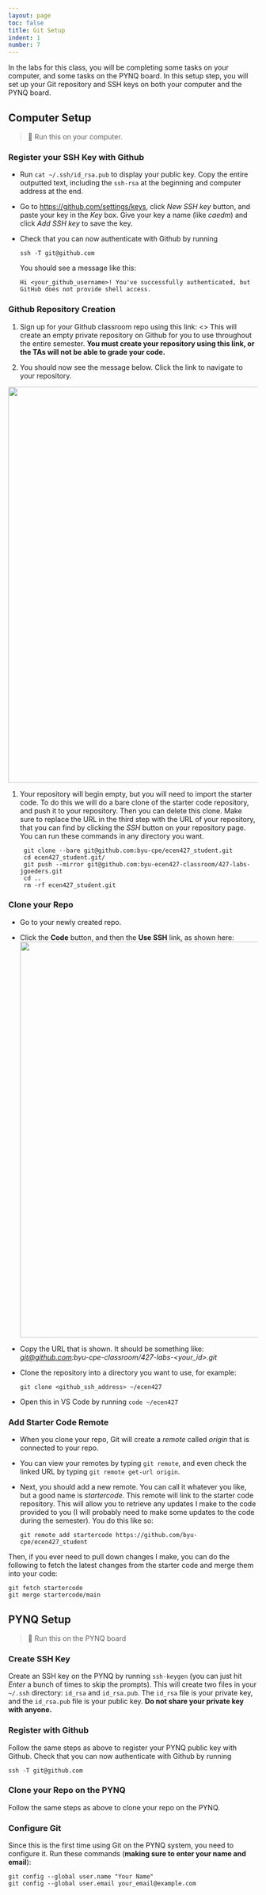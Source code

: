 ```yaml
---
layout: page
toc: false
title: Git Setup
indent: 1
number: 7
---
```



In the labs for this class, you will be completing some tasks on your computer, and some tasks on the PYNQ board.  In this setup step, you will set up your Git repository and SSH keys on both your computer and the PYNQ board.  


## Computer Setup
> 📝 Run this on your computer.


### Register your SSH Key with Github


  - Run  `cat ~/.ssh/id_rsa.pub` to display your public key.  Copy the entire outputted text, including the `ssh-rsa` at the beginning and computer address at the end.
  - Go to <https://github.com/settings/keys>, click *New SSH key* button, and paste your key in the *Key* box.  Give your key a name (like *caedm*) and click *Add SSH key* to save the key.
  - Check that you can now authenticate with Github by running
  
        ssh -T git@github.com  
        
    You should see a message like this:
  
        Hi <your_github_username>! You've successfully authenticated, but GitHub does not provide shell access.


### Github Repository Creation
1. Sign up for your Github classroom repo using this link: <> This will create an empty private repository on Github for you to use throughout the entire semester. **You must create your repository using this link, or the TAs will not be able to grade your code.**

1. You should now see the message below.  Click the link to navigate to your repository.
<img src = "{% link media/setup/git_classroom1.png %}" width="800" >
  
1. Your repository will begin empty, but you will need to import the starter code.  To do this we will do a bare clone of the starter code repository, and push it to your repository.  Then you can delete this clone.  Make sure to replace the URL in the third step with the URL of your repository, that you can find by clicking the *SSH* button on your repository page.  You can run these commands in any directory you want. 

        git clone --bare git@github.com:byu-cpe/ecen427_student.git
        cd ecen427_student.git/
        git push --mirror git@github.com:byu-ecen427-classroom/427-labs-jgoeders.git
        cd ..
        rm -rf ecen427_student.git


### Clone your Repo

  - Go to your newly created repo.  
  - Click the **Code** button, and then the **Use SSH** link, as shown here: 
    <img src = "{% link media/setup/git_classroom3.png %}" width="800" >
  - Copy the URL that is shown.  It should be something like: *git@github.com:byu-cpe-classroom/427-labs-\<your_id\>.git*
  - Clone the repository into a directory you want to use, for example:  

        git clone <github_ssh_address> ~/ecen427

  - Open this in VS Code by running `code ~/ecen427`



### Add Starter Code Remote 

  - When you clone your repo, Git will create a *remote* called *origin* that is connected to your repo. 
  - You can view your remotes by typing `git remote`, and even check the linked URL by typing `git remote get-url origin`.
  - Next, you should add a new remote.  You can call it whatever you like, but a good name is *startercode*.  This remote will link to the starter code repository.  This will allow you to retrieve any updates I make to the code provided to you (I will probably need to make some updates to the code during the semester).  You do this like so:

        git remote add startercode https://github.com/byu-cpe/ecen427_student


Then, if you ever need to pull down changes I make, you can do the following to fetch the latest changes from the starter code and merge them into your code:
  
    git fetch startercode
    git merge startercode/main

## PYNQ Setup

> 📝 Run this on the PYNQ board

### Create SSH Key
Create an SSH key on the PYNQ by running `ssh-keygen` (you can just hit *Enter* a bunch of times to skip the prompts).
This will create two files in your `~/.ssh` directory: `id_rsa` and `id_rsa.pub`.  The `id_rsa` file is your private key, and the `id_rsa.pub` file is your public key.  **Do not share your private key with anyone.**

### Register with Github

Follow the same steps as above to register your PYNQ public key with Github.  Check that you can now authenticate with Github by running 

    ssh -T git@github.com
  
### Clone your Repo on the PYNQ

Follow the same steps as above to clone your repo on the PYNQ.  

### Configure Git 

Since this is the first time using Git on the PYNQ system, you need to configure it.  Run these commands (**making sure to enter your name and email**):
```
git config --global user.name "Your Name"
git config --global user.email your_email@example.com
```
